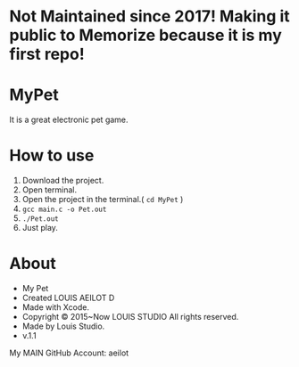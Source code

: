# Not Maintained since 2017! Making it public to Memorize because it is my first repo!

# MyPet
It is a great electronic pet game.

# How to use
1. Download the project.
2. Open terminal.
3. Open the project in the terminal.(  ``` cd MyPet ``` )
4. ``` gcc main.c -o Pet.out ```
5. ``` ./Pet.out ```
6. Just play.

# About
* My Pet
* Created LOUIS AEILOT D
* Made with Xcode.
* Copyright © 2015~Now LOUIS STUDIO All rights reserved.
* Made by Louis Studio.
* v.1.1

My MAIN GitHub Account: aeilot

